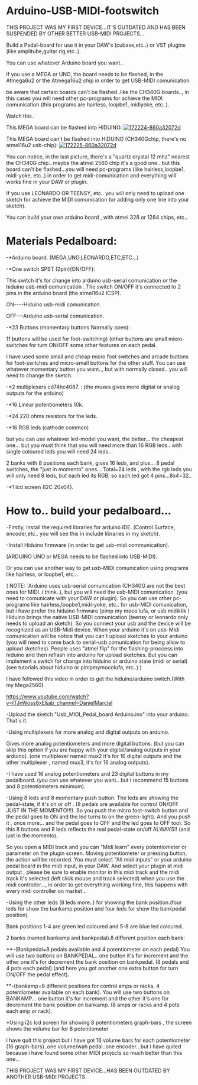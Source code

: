  # Arduino-USB-MIDI-footswitch
 THIS PROJECT WAS MY FIRST DEVICE...IT'S OUTDATED AND HAS BEEN SUSPENDED BY OTHER BETTER USB-MIDI PROJECTS...

Build a Pedal-board for use it in your DAW's (cubase,etc..) or VST plugins (like amplitube,guitar rig,etc..).

You can use whatever Arduino board you want..

If you use a MEGA or UNO, the board needs to be flashed, in the Atmega8u2 or the Atmega16u2 chip in order to get USB-MIDI comunication. 

be aware that certain boards can't be flashed..like the CH340G boards.., in this cases you will need other pc-programs for achieve the MIDI comunication (this programs are hairless, loopbe1, midiyoke, etc..).

Watch this..


This MEGA board can be flashed into HIDUINO:
<a href="https://imgbb.com/"><img src="https://i.ibb.co/wpT36hC/172224-860a32072d.png" alt="172224-860a32072d" border="0"></a>


This MEGA board can't be flashed into HIDUINO (CH340Gchip, there's no atmel16u2 usb-chip):
<a href="https://imgbb.com/"><img src="https://i.ibb.co/RPdg58L/172225-860a32072d.png" alt="172225-860a32072d" border="0"></a>

You can notice, in the last picture, there's a "quartz crystal 12 mhz" nearest the CH340G chip.. maybe the atmel 2560 chip it's a good one.. but this board can't be flashed...you will need pc-programs (like hairless,loopbe1, midi-yoke, etc..) in order to get midi-comunication and everything will works fine in your DAW or plugin.

If you use LEONARDO OR TEENSY, etc.. you will only need to upload one sketch for achieve the MIDI comunication (or adding only one line into your sketch).

You can build your own arduino board , with atmel 328 or 1284 chips, etc..


# Materials Pedalboard:

 
-*Arduino board. (MEGA,UNO,LEONARDO,ETC,ETC...)
  
-*One switch SPST (2pin)(ON/OFF): 

  This switch it's for change into arduino usb-serial comunication or the hiduino usb-midi comunication . 
  The switch ON/OFF it's connected to 2 pins in the arduino board (the atmel16u2 ICSP). 

  ON----Hiduino usb-midi comunication.

  OFF---Arduino usb-serial comunication.

-*23 Buttons (momentary buttons Normally open):

  11 buttons will be used for foot-switching) (other buttons are small micro-switches for turn ON/OFF some other features on each pedal.
  
  I have used some small and cheap micro foot switches and arcade buttons for foot-switches and micro-small buttons for the other stuff. You can use whatever momentary button you want.., but with normally closed.. you will need to change the sketch.
	
-*2 multiplexers cd74hc4067.  : (the muxes gives more digital or analog outputs for the arduino)
	
-*16 Linear potentiometers 10k.

-*24 220 ohms resistors for the leds.
	
-*16 RGB leds (cathode common) 

 but you can use whatever led-model you want, the better... the cheapest one... but you must think that you will need more than 16 RGB leds.. with single coloured leds you will need 24 leds...

 2 banks with 8 positions each bank, gives 16 leds, and plus... 8 pedal switches, the "just in momento" ones... Total=24 leds , with the rgb leds you will only need 8 leds, but each led its RGB, so each led got 4 pins...8x4=32..

-*1 lcd screen (I2C 20x04). 

 
# How to.. build your pedalboard...
							  
-Firstly, Install the required libraries for arduino IDE.  (Control.Surface, encoder,etc.. you will see this in include libraries in my sketch).

-Install Hiduino firmware (in order to get usb-midi communication). 

(ARDUINO UNO or MEGA needs to be flashed into USB-MIDI).

Or you can use another way to get usb-MIDI comunication using programs like hairless, or loopbe1, etc... 

   ( NOTE: ´Arduino uses usb-serial comunication (CH340G are not the best ones for MIDI..i think..), but you will need the usb-MIDI comunication.  (you need to comunicate with your DAW or plugin).
   So you can use other pc-programs like hairless,loopbe1,midi-yoke, etc.. for usb-MIDI comunication, but i have prefer the hiduino firmware (pimp my moco lufa, or usb midiklik )
   Hiduino brings the native USB-MIDI comunication (teensy or leonardo only needs to upload an sketch).
   So you connect your usb and the device will be recognized as an USB-Midi device.
   When your arduino it's on usb-Midi comunication will be notice that you can´t upload sketches to your arduino (you will need to come back to serial-usb comunication for being allow to upload sketches).
   People uses "atmel flip" for the flashing-proccess into hiduino and then reflash into arduino for upload sketches.
   But you can implement a switch for change into hiduino or arduino state (midi or serial) (see tutorials about hiduino or pimpmymocolufa, etc..) )

  I have followed this video in order to get the hiduino/arduino switch.(With my Mega2560).

  https://www.youtube.com/watch?v=ITJnWoss8xE&ab_channel=DanielMarcial


-Upload the sketch "Usb_MIDI_Pedal_board Arduino.ino" into your arduino. That´s it.


-Using multiplexers for more analog and digital outputs on arduino. 

Gives more analog potentiometers and more digital buttons.
(but you can skip this option if you are happy with your digital/analog outputs in your arduino). 
(one multiplexer named mux2 it's for 16 digital outputs and the other multiplexer , named mux3, it's for 16 analog outputs).

-I have used 16 analog potentiometers and 23 digital buttons in my pedalboard.
(you can use whatever you want.. but i recommend 15 buttons and 8 potentiometers minimum).

-Using 8 leds and 8 momentary push button. The leds are showing the pedal-state, if it's on or off .
(8 pedals are available for control ON/OFF JUST IN THE MOMENTO!!!).
So you push the micro foot-switch button and the pedal goes to ON and the led turns to on the green-light).
And you push it , once more... and the pedal goes to OFF and the led goes to OFF too).
So this 8 buttons and 8 leds reflects the real pedal-state on/off ALWAYS!! (and just in the momento).


So you open a MIDI track and you can "Midi learn" every potentiometer or parameter on the plugin screen.
Moving potentiometer or pressing button, the action will be recorded.
You must select "All midi inputs" or your arduino pedal board in the midi input, in your DAW.
And select your plugin at midi output , please be sure to enable monitor in this midi track and the midi track it's selected (left click mouse and track selected) when you use the midi controller..., in order to get everything working fine, this happens with every midi controller on market...

-Using the other leds (8 leds more..) for showing the bank position.(four leds for show the bankamp position and four leds for show the  bankpedal position).

Bank positions 1-4 are green led coloured and 5-8 are blue led coloured.

2 banks (named bankamp and bankpedal).8 different position each bank:


**-(Bankpedal=8 pedals available and 4 potentiometer on each pedal) 
You will use two buttons on BANKPEDAL.. one button it's for increment and the other one it's for decrement the bank position on bankpedal.
(8 pedals and 4 pots each pedal).(and here you got another one extra button for turn ON/OFF the pedal effect).



**-(bankamp=8 different positions for control amps or racks, 4 potentiometer available on each bank).
You will use two buttons on BANKAMP... one button it's for increment and the other it's one for decrement the bank position on bankamp.
(8 amps or racks and 4 pots each amp or rack).




*Using i2c lcd screen for showing 8 potentiometers graph-bars , the screen shows the volume bar for 8 potentiometer




I have quit this project but i have got 16 volume bars for each potentiometer (16 graph-bars)..one volume/wah pedal..one encoder...but i have quited because i have found some other MIDI projects so much better than this one...


  THIS PROJECT WAS MY FIRST DEVICE...HAS BEEN OUTDATED BY ANOTHER USB-MIDI PROJECTS.
